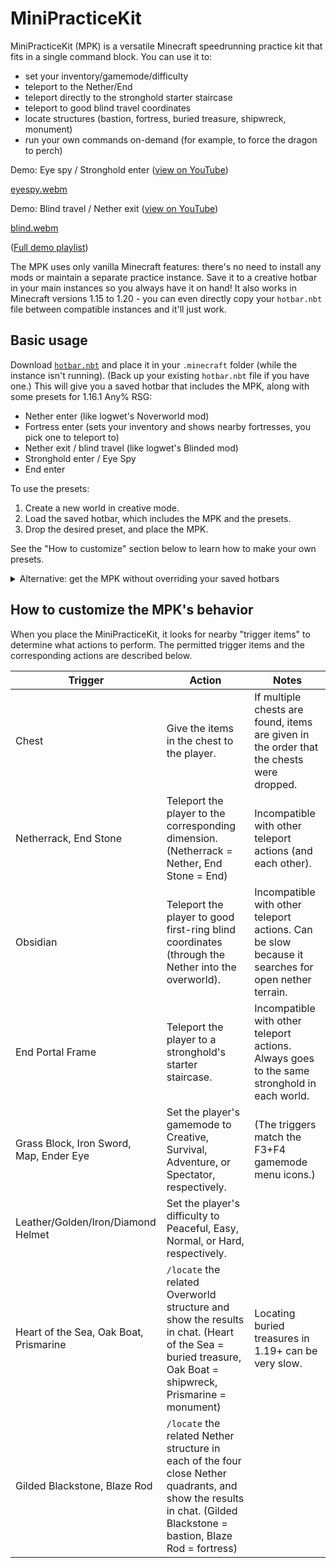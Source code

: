 # MiniPracticeKit

MiniPracticeKit (MPK) is a versatile Minecraft speedrunning practice kit that fits in a single command block.
You can use it to:

- set your inventory/gamemode/difficulty
- teleport to the Nether/End
- teleport directly to the stronghold starter staircase
- teleport to good blind travel coordinates
- locate structures (bastion, fortress, buried treasure, shipwreck, monument)
- run your own commands on-demand (for example, to force the dragon to perch)

Demo: Eye spy / Stronghold enter ([view on YouTube](https://www.youtube.com/watch?v=zGqgCFJYtR0&list=PL3xWUYc3vlEl4QRGBrZFiGGBLKh6V3KhS))

[eyespy.webm](https://github.com/Knawk/mc-MiniPracticeKit/assets/1924194/c1247755-e4c0-4d28-be68-6a976fd10072)

Demo: Blind travel / Nether exit ([view on YouTube](https://www.youtube.com/watch?v=-hzr26j5DuQ&list=PL3xWUYc3vlEl4QRGBrZFiGGBLKh6V3KhS))

[blind.webm](https://github.com/Knawk/mc-MiniPracticeKit/assets/1924194/1e363083-3538-46d8-aeb3-b6889a2e0bb9)

([Full demo playlist](https://www.youtube.com/playlist?list=PL3xWUYc3vlEl4QRGBrZFiGGBLKh6V3KhS))

The MPK uses only vanilla Minecraft features: there's no need to install any mods or maintain a separate practice instance.
Save it to a creative hotbar in your main instances so you always have it on hand!
It also works in Minecraft versions 1.15 to 1.20 - you can even directly copy your `hotbar.nbt` file between compatible instances and it'll just work.

## Basic usage

Download [`hotbar.nbt`](https://github.com/Knawk/mc-MiniPracticeKit/raw/master/hotbar.nbt) and place it in your `.minecraft` folder (while the instance isn't running).
(Back up your existing `hotbar.nbt` file if you have one.)
This will give you a saved hotbar that includes the MPK, along with some presets for 1.16.1 Any% RSG:

- Nether enter (like logwet's Noverworld mod)
- Fortress enter (sets your inventory and shows nearby fortresses, you pick one to teleport to)
- Nether exit / blind travel (like logwet's Blinded mod)
- Stronghold enter / Eye Spy
- End enter

To use the presets:

1. Create a new world in creative mode.
2. Load the saved hotbar, which includes the MPK and the presets.
3. Drop the desired preset, and place the MPK.

See the "How to customize" section below to learn how to make your own presets.

<details>

<summary>Alternative: get the MPK without overriding your saved hotbars</summary>

1. Open or create a Minecraft world in creative mode.
2. Give yourself a command block by running `/give @p command_block`, and place it.
3. Copy the contents of [`give-mpk.txt`](/give-mpk.txt) into the command block, and click "Done".
4. Activate the command block (for example, with a button) to get a MiniPracticeKit. You can save it to a creative hotbar for easy access.

</details>

## How to customize the MPK's behavior

When you place the MiniPracticeKit, it looks for nearby "trigger items" to determine what actions to perform.
The permitted trigger items and the corresponding actions are described below.

|Trigger|Action|Notes|
|-|-|-|
|Chest|Give the items in the chest to the player.|If multiple chests are found, items are given in the order that the chests were dropped.|
|Netherrack, End Stone|Teleport the player to the corresponding dimension. (Netherrack = Nether, End Stone = End)|Incompatible with other teleport actions (and each other).|
|Obsidian|Teleport the player to good first-ring blind coordinates (through the Nether into the overworld).|Incompatible with other teleport actions. Can be slow because it searches for open nether terrain.|
|End Portal Frame|Teleport the player to a stronghold's starter staircase.|Incompatible with other teleport actions. Always goes to the same stronghold in each world.|
|Grass Block, Iron Sword, Map, Ender Eye|Set the player's gamemode to Creative, Survival, Adventure, or Spectator, respectively.|(The triggers match the F3+F4 gamemode menu icons.)|
|Leather/Golden/Iron/Diamond Helmet|Set the player's difficulty to Peaceful, Easy, Normal, or Hard, respectively.||
|Heart of the Sea, Oak Boat, Prismarine|`/locate` the related Overworld structure and show the results in chat. (Heart of the Sea = buried treasure, Oak Boat = shipwreck, Prismarine = monument)|Locating buried treasures in 1.19+ can be very slow.|
|Gilded Blackstone, Blaze Rod|`/locate` the related Nether structure in each of the four close Nether quadrants, and show the results in chat. (Gilded Blackstone = bastion, Blaze Rod = fortress)||
